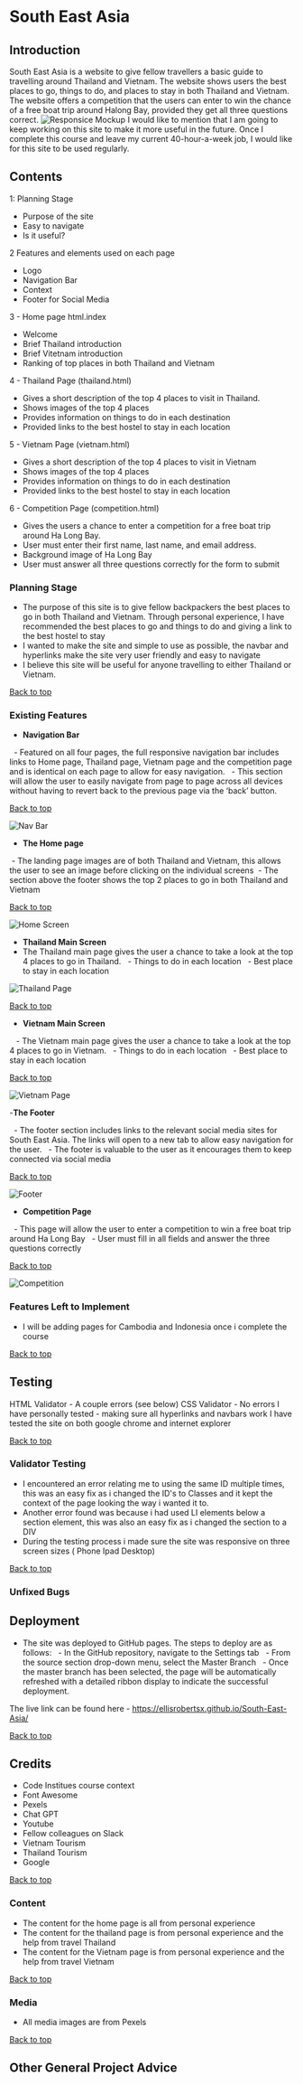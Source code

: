 # South East Asia


## Introduction
South East Asia is a website to give fellow travellers a basic guide to travelling around Thailand and Vietnam. The website shows users the best places to go, things to do, and places to stay in both Thailand and Vietnam. The website offers a competition that the users can enter to win the chance of a free boat trip around Halong Bay, provided they get all three questions correct.
![Responsice Mockup](https://github.com/ellisrobertsx/South-East-Asia/blob/main/assets/readmeimages/south-east-asia-responsive.png)
I would like to mention that I am going to keep working on this site to make it more useful in the future. Once I complete this course and leave my current 40-hour-a-week job, I would like for this site to be used regularly.




##  Contents
1: Planning Stage
- Purpose of the site
- Easy to navigate
- Is it useful?


2 Features and elements used on each page
- Logo
- Navigation Bar
- Context
- Footer for Social Media


3 - Home page html.index
- Welcome
- Brief Thailand introduction
- Brief Vitetnam introduction
- Ranking of top places in both Thailand and Vietnam


4 - Thailand Page (thailand.html)
- Gives a short description of the top 4 places to visit in Thailand.
- Shows images of the top 4 places
- Provides information on things to do in each destination
- Provided links to the best hostel to stay in each location


5 - Vietnam Page (vietnam.html)
- Gives a short description of the top 4 places to visit in Vietnam
- Shows images of the top 4 places
- Provides information on things to do in each destination
- Provided links to the best hostel to stay in each location


6 - Competition Page (competition.html)
- Gives the users a chance to enter a competition for a free boat trip around Ha Long Bay.
- User must enter their first name, last name, and email address.
- Background image of Ha Long Bay
- User must answer all three questions correctly for the form to submit




### Planning Stage

- The purpose of this site is to give fellow backpackers the best places to go in both Thailand and Vietnam. Through personal experience, I have recommended the best places to go and things to do and giving a link to the best hostel to stay
- I wanted to make the site and simple to use as possible, the navbar and hyperlinks make the site very user friendly and easy to navigate
- I believe this site will be useful for anyone travelling to either Thailand or Vietnam.

[Back to top](#contents)

### Existing Features


- __Navigation Bar__


  - Featured on all four pages, the full responsive navigation bar includes links to Home page, Thailand page, Vietnam page and the competition page and is identical on each page to allow for easy navigation.
  - This section will allow the user to easily navigate from page to page across all devices without having to revert back to the previous page via the ‘back’ button.


[Back to top](#contents)

![Nav Bar](https://github.com/ellisrobertsx/South-East-Asia/blob/main/assets/readmeimages/navigationbar.png)


- __The Home page__


 - The landing page images are of both Thailand and Vietnam, this allows the user to see an image before clicking on the individual screens
 - The section above the footer shows the top 2 places to go in both Thailand and Vietnam



[Back to top](#contents)

![Home Screen](https://github.com/ellisrobertsx/South-East-Asia/blob/main/assets/readmeimages/homescreen.png)
- __Thailand Main Screen__
- The Thailand main page gives the user a chance to take a look at the top 4 places to go in Thailand.
  - Things to do in each location
  - Best place to stay in each location  


![Thailand Page](https://github.com/ellisrobertsx/South-East-Asia/blob/main/assets/readmeimages/thailandresponsive.png)


[Back to top](#contents)

- __Vietnam Main Screen__


   - The Vietnam main page gives the user a chance to take a look at the top 4 places to go in Vietnam.
  - Things to do in each location
  - Best place to stay in each location  


[Back to top](#contents)

![Vietnam Page ](https://github.com/ellisrobertsx/South-East-Asia/blob/main/assets/readmeimages/vietnamresponsive.png)


-__The Footer__


  - The footer section includes links to the relevant social media sites for South East Asia. The links will open to a new tab to allow easy navigation for the user.
  - The footer is valuable to the user as it encourages them to keep connected via social media


[Back to top](#contents)

![Footer](https://github.com/ellisrobertsx/South-East-Asia/blob/main/assets/readmeimages/footerresponsive.png)



- __Competition Page__


  - This page will allow the user to enter a competition to win a free boat trip around Ha Long Bay
  - User must fill in all fields and answer the three questions correctly


[Back to top](#contents)

![Competition](https://github.com/ellisrobertsx/South-East-Asia/blob/main/assets/readmeimages/competitionresponsive.png)




### Features Left to Implement
- I will be adding pages for Cambodia and Indonesia once i complete the course

[Back to top](#contents)

## Testing
HTML Validator - A couple errors (see below)
CSS Validator - No errors
I have personally tested - making sure all hyperlinks and navbars work
I have tested the site on both google chrome and internet explorer 


[Back to top](#contents)

### Validator Testing
- I encountered an error relating me to using the same ID multiple times, this was an easy fix as i changed the ID's to Classes and it kept the context of the page looking the way i wanted it to.
- Another error found was because i had used LI elements below a section element, this was also an easy fix as i changed the section to a DIV
- During the testing process i made sure the site was responsive on three screen sizes ( Phone Ipad Desktop)

[Back to top](#contents)

### Unfixed Bugs




## Deployment
- The site was deployed to GitHub pages. The steps to deploy are as follows:
  - In the GitHub repository, navigate to the Settings tab
  - From the source section drop-down menu, select the Master Branch
  - Once the master branch has been selected, the page will be automatically refreshed with a detailed ribbon display to indicate the successful deployment.


The live link can be found here - https://ellisrobertsx.github.io/South-East-Asia/

[Back to top](#contents)

## Credits
- Code Institues course context
- Font Awesome
- Pexels
- Chat GPT
- Youtube
- Fellow colleagues on Slack
- Vietnam Tourism
- Thailand Tourism
- Google

[Back to top](#contents)

### Content
- The content for the home page is all from personal experience
- The content for the thailand page is from personal experience and the help from travel Thailand
- The content for the Vietnam page is from personal experience and the help from travel Vietnam

[Back to top](#contents)

### Media
- All media images are from Pexels

[Back to top](#contents)

## Other General Project Advice